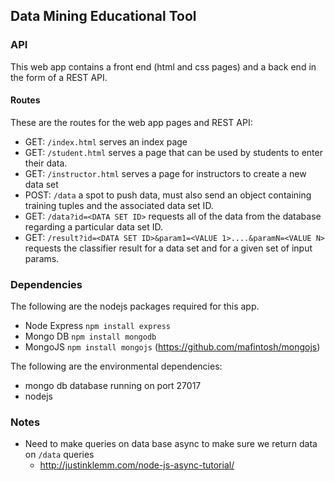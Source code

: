 ## Data Mining Educational Tool

### API 
This web app contains a front end (html and css pages) and a back end in the form of a REST API. 

#### Routes

These are the routes for the web app pages and REST API: 

* GET: `/index.html` serves an index page
* GET: `/student.html` serves a page that can be used by students to enter their data.
* GET: `/instructor.html` serves a page for instructors to create a new data set 
* POST: `/data` a spot to push data, must also send an object containing training tuples and the associated data set ID.
* GET: `/data?id=<DATA SET ID>` requests all of the data from the database regarding a particular data set ID. 
* GET: `/result?id=<DATA SET ID>&param1=<VALUE 1>....&paramN=<VALUE N>` requests the classifier result for a data set and for a given set of input params.

### Dependencies
The following are the nodejs packages required for this app.

 * Node Express `npm install express`
 * Mongo DB `npm install mongodb` 
 * MongoJS `npm install mongojs` (https://github.com/mafintosh/mongojs)

 The following are the environmental dependencies: 

 * mongo db database running on port 27017
 * nodejs

### Notes

* Need to make queries on data base async to make sure we return data on `/data` queries
    - http://justinklemm.com/node-js-async-tutorial/